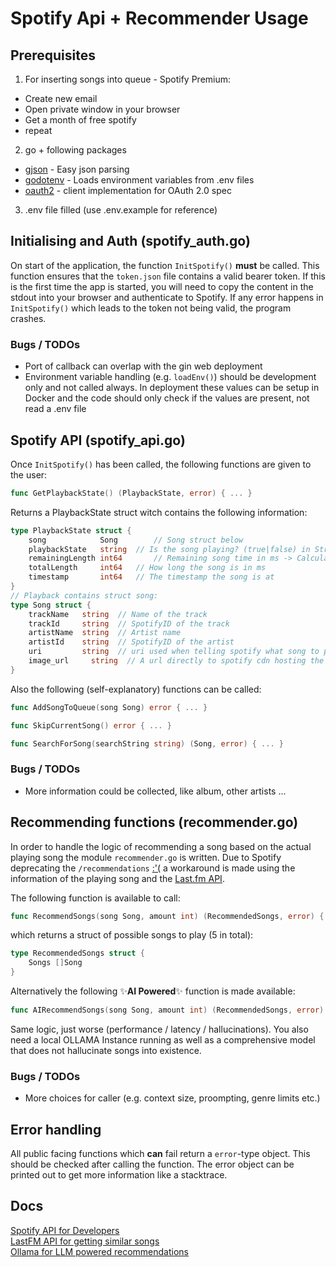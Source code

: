 # Spotify Api + Recommender Usage

## Prerequisites

1. For inserting songs into queue - Spotify Premium:
- Create new email
- Open private window in your browser
- Get a month of free spotify
- repeat
2. go + following packages
- [gjson](https://github.com/tidwall/gjson) - Easy json parsing
- [godotenv](https://github.com/joho/godotenv) - Loads environment variables from .env files
- [oauth2](https://golang.org/x/oauth2) - client implementation for OAuth 2.0 spec
3. .env file filled (use .env.example for reference)

## Initialising and Auth (spotify_auth.go)

On start of the application, the function `InitSpotify()` **must** be called. This function ensures that the `token.json` file contains a valid bearer token. If this is the first time the app is started, you will need to copy the content in the stdout into your browser and authenticate to Spotify. If any error happens in `InitSpotify()` which leads to the token not being valid, the program crashes.

### Bugs / TODOs
  - Port of callback can overlap with the gin web deployment
  - Environment variable handling (e.g. `loadEnv()`) should be development only and not called always. In deployment these values can be setup in Docker and the code should only check if the values are present, not read a .env file

## Spotify API (spotify_api.go)

Once `InitSpotify()` has been called, the following functions are given to the user:

```go
func GetPlaybackState() (PlaybackState, error) { ... }
```
Returns a PlaybackState struct witch contains the following information:
```go
type PlaybackState struct {
	song            Song		// Song struct below
	playbackState   string  // Is the song playing? (true|false) in String form (not bool!)
	remainingLength int64		// Remaining song time in ms -> Calculated from totalLength - timestamp
	totalLength     int64   // How long the song is in ms
	timestamp       int64   // The timestamp the song is at
}
// Playback contains struct song:
type Song struct {
	trackName   string	// Name of the track
	trackId     string	// SpotifyID of the track
	artistName  string	// Artist name
	artistId    string	// SpotifyID of the artist
	uri         string	// uri used when telling spotify what song to play
	image_url	  string  // A url directly to spotify cdn hosting the image of the songs album
}
```
Also the following (self-explanatory) functions can be called:
```go
func AddSongToQueue(song Song) error { ... }
```
```go
func SkipCurrentSong() error { ... }
```
```go
func SearchForSong(searchString string) (Song, error) { ... }
```

### Bugs / TODOs
- More information could be collected, like album, other artists ...

## Recommending functions (recommender.go)

In order to handle the logic of recommending a song based on the actual playing song the module `recommender.go` is written. Due to Spotify deprecating the `/recommendations` [:'(](https://developer.spotify.com/documentation/web-api/reference/get-recommendations) a workaround is made using the information of the playing song and the [Last.fm API](https://www.last.fm/api).

The following function is available to call:

```go
func RecommendSongs(song Song, amount int) (RecommendedSongs, error) { ... }
```

which returns a struct of possible songs to play (5 in total):

```go
type RecommendedSongs struct {
	Songs []Song
}
```
Alternatively the following ✨**AI Powered**✨ function is made available:

```go
func AIRecommendSongs(song Song, amount int) (RecommendedSongs, error) { ... }
```

Same logic, just worse (performance / latency / hallucinations). You also need a local OLLAMA Instance running as well as a comprehensive model that does not hallucinate songs into existence.

### Bugs / TODOs
- More choices for caller (e.g. context size, proompting, genre limits etc.)

## Error handling

All public facing functions which **can** fail return a `error`-type object. This should be checked after calling the function. The error object can be printed out to get more information like a stacktrace.

## Docs

[Spotify API for Developers](https://developer.spotify.com)\
[LastFM API for getting similar songs](https://www.last.fm/api/show/track.getSimilar)\
[Ollama for LLM powered recommendations](https://ollama.com)
